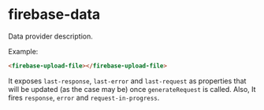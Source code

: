 # firebase-data

Data provider description.

Example:
```html
<firebase-upload-file></firebase-upload-file>
```

It exposes `last-response`, `last-error` and `last-request` as properties that will be updated (as the case may be) once `generateRequest` is called.
Also, It fires `response`, `error` and `request-in-progress`.
